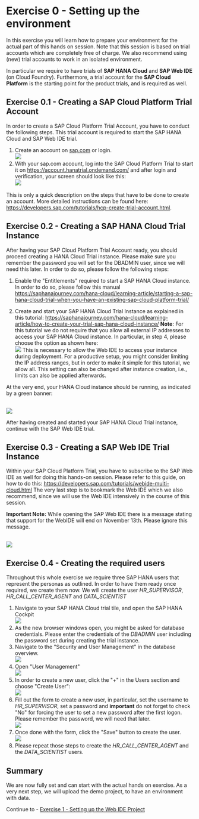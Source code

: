 # Exercise 0 - Setting up the environment

In this exercise you will learn how to prepare your environment for the actual part of this hands on session. Note that this session is based on trial accounts which are completely free of charge. We also recommend using (new) trial accounts to work in an isolated environment.

In particular we require to have trials of **SAP HANA Cloud** and **SAP Web IDE** (on Cloud Foundry). Furthermore, a trial account for the **SAP Cloud Platform** is the starting point for the product trials, and is required as well.

## Exercise 0.1 - Creating a SAP Cloud Platform Trial Account

In order to create a SAP Cloud Platform Trial Account, you have to conduct the following steps. This trial account is required to start the SAP HANA Cloud and SAP Web IDE trial.

1. Create an account on [sap.com](https://www.sap.com) or login.
<br>![](/exercises/ex0/images/sap_com_account.png)
2. With your sap.com account, log into the SAP Cloud Platform Trial to start it on https://account.hanatrial.ondemand.com/ and after login and verification, your screen should look like this:
<br>![](/exercises/ex0/images/start_sap_cp_trial.png)

This is only a quick description on the steps that have to be done to create an account. More detailed instructions can be found here: https://developers.sap.com/tutorials/hcp-create-trial-account.html.

## Exercise 0.2 - Creating a SAP HANA Cloud Trial Instance

After having your SAP Cloud Platform Trial Account ready, you should proceed creating a HANA Cloud Trial instance. Please make sure you remember the password you will set for the DBADMIN user, since we will need this later. In order to do so, please follow the following steps:

1. Enable the "Entitlements" required to start a SAP HANA Cloud instance. In order to do so, please follow this manual https://saphanajourney.com/hana-cloud/learning-article/starting-a-sap-hana-cloud-trial-when-you-have-an-existing-sap-cloud-platform-trial/

2. Create and start your SAP HANA Cloud Trial Instance as explained in this tutorial: https://saphanajourney.com/hana-cloud/learning-article/how-to-create-your-trial-sap-hana-cloud-instance/ **Note**: For this tutorial we do not require that you allow all external IP addresses to access your SAP HANA Cloud instance. In particular, in step 4, please choose the option as shown here:
<br>![](/exercises/ex0/images/hana_cloud_set_ip_to_all.png)
 This is necessary to allow the Web IDE to access your instance during deployment. For a productive setup, you might consider limiting the IP address ranges, but in order to make it simple for this tutorial, we allow all. This setting can also be changed after instance creation, i.e., limits can also be applied afterwards.

At the very end, your HANA Cloud instance should be running, as indicated by a green banner:

<br>![](/exercises/ex0/images/hana_cloud_running.png)

After having created and started your SAP HANA Cloud Trial instance, continue with the SAP Web IDE trial.

## Exercise 0.3 - Creating a SAP Web IDE Trial Instance

Within your SAP Cloud Platform Trial, you have to subscribe to the SAP Web IDE as well for doing this hands-on session. Please refer to this guide, on how to do this: https://developers.sap.com/tutorials/webide-multi-cloud.html The very last step is to bookmark the Web IDE which we also recommend, since we will use the Web IDE intensively in the course of this session.

**Important Note:** While opening the SAP Web IDE there is a message stating that support for the WebIDE will end on November 13th. Please ignore this message.

<br>![](/exercises/ex0/images/webide_discontinued.png)

## Exercise 0.4 - Creating the required users

Throughout this whole exercise we require three SAP HANA users that represent the personas as outlined. In order to have them ready once required, we create them now. We will create the user *HR_SUPERVISOR*, *HR_CALL_CENTER_AGENT* and *DATA_SCIENTIST*

1. Navigate to your SAP HANA Cloud trial tile, and open the SAP HANA Cockpit
<br>![](/exercises/ex0/images/open_hana_cockpit.png)
2. As the new browser windows open, you might be asked for database credentials. Please enter the credentials of the *DBADMIN* user including the password set during creating the trial instance.
3. Navigate to the "Security and User Management" in the database overview.
<br>![](/exercises/ex0/images/security_user_management.png)
4. Open "User Management"
<br>![](/exercises/ex0/images/user_management.png)
5. In order to create a new user, click the "+" in the Users section and choose "Create User":
<br>![](/exercises/ex0/images/add_user1.png)
6. Fill out the form to create a new user, in particular, set the username to *HR_SUPERVISOR*, set a password and **important** do not forget to check "No" for forcing the user to set a new password after the first logon. Please remember the password, we will need that later.
<br>![](/exercises/ex0/images/add_user2.png)
7. Once done with the form, click the "Save" button to create the user.
<br>![](/exercises/ex0/images/add_user3.png)
8. Please repeat those steps to create the *HR_CALL_CENTER_AGENT* and the *DATA_SCIENTIST* users.

## Summary

We are now fully set and can start with the actual hands on exercise. As a very next step, we will upload the demo project, to have an environment with data.

Continue to - [Exercise 1 - Setting up the Web IDE Project](../ex1/README.md)

